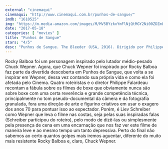 ```yaml
---
external: "cinemaqui"
cinemaqui: "http://www.cinemaqui.com.br/punhos-de-sangue/"
imdb: "1610525"
img: "https://m.media-amazon.com/images/M/MV5BYzkxYmFlNjQtMGY2Ni00ZDZmLTk4NzktMTc2Mzg0OTY5MjUyXkEyXkFqcGdeQXVyNTIyODMzMzA@._V1_SY150_CR0,0,101,150_.jpg"
date: "2017-05-18"
categories: [ "movies" ]
title: "Punhos de Sangue"
stars: "4/5"
desc: "Punhos de Sangue. The Bleeder (USA, 2016). Dirigido por Philippe Falardeau. Escrito por Jeff Feuerzeig, Jerry Stahl, Michael Cristofer, Liev Schreiber. Com Elisabeth Moss (Phyliss), Naomi Watts (Linda), Ron Perlman (Al Braverman), Liev Schreiber (Chuck Wepner), Pooch Hall (Muhammad Ali), Jim Gaffigan (John), Jason Jones, Morgan Spector (Stallone), Zina Wilde (Roberta)."
---
```

Rocky Balboa foi um personagem inspirado pelo lutador médio-pesado Chuck Wepner. Agora, que Chuck Wepner foi inspirado por Rocky Balboa faz parte da divertida descoberta em Punhos de Sangue, que volta a se inspirar em Wepner, dessa vez contando sua própria vida e como ela foi afetada pelo Cinema. Quatro roteiristas e o diretor Philippe Falardeau recontam a fábula sobre os filmes de boxe que obviamente nunca são sobre boxe com uma certa reverência e grande competência técnica, principalmente no tom pseudo-documental da câmera e da fotografia granulada, fora uma direção de arte e figurino criativos em usar o exagero dos anos 70 para pontuar isso ao espectador. Porém, é Liev Schreiber como Wepner que leva o filme nas costas, seja pelas suas inspiradas falas (Schreiber participou do roteiro), pelo modo de dizê-las ou simplesmente pela presença de cena em uma encarnação que nos faz ver este filme de maneira leve e ao mesmo tempo um tanto depressiva. Perto do final não sabemos ao certo quantos golpes mais iremos aguentar, diferente do muito mais resistente Rocky Balboa e, claro, Chuck Wepner.
